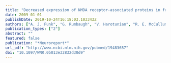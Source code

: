 ```yaml
---
title: "Decreased expression of NMDA receptor-associated proteins in frontal cortex of elderly patients with schizophrenia"
date: 2009-01-01
publishDate: 2019-10-24T16:18:03.103343Z
authors: ["A. J. Funk", "G. Rumbaugh", "V. Harotunian", "R. E. McCullumsmith", "J. H. Meador-Woodruff"]
publication_types: ["2"]
abstract: ""
featured: false
publication: "*Neuroreport*"
url_pdf: "http://www.ncbi.nlm.nih.gov/pubmed/19483657"
doi: "10.1097/WNR.0b013e32832d30d9"
---
```



